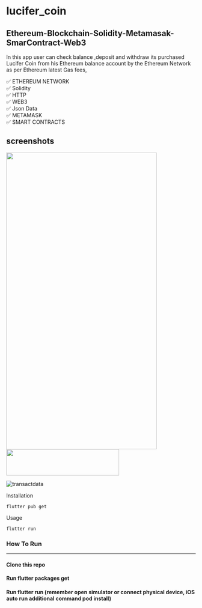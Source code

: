 # lucifer_coin

## Ethereum-Blockchain-Solidity-Metamasak-SmarContract-Web3

In this app user can check balance ,deposit and withdraw its purchased Lucifer Coin from his Ethereum balance account by the Ethereum Network as per Ethereum latest Gas fees, 

✅  ETHEREUM NETWORK\
✅  Solidity\
✅  HTTP\
✅  WEB3\
✅  Json Data\
✅  METAMASK\
✅  SMART CONTRACTS

##  screenshots

<img src="https://user-images.githubusercontent.com/51333268/134768624-98e6ea0d-e94b-4d0d-bf31-2892478816d9.jpg" height="790"  width="400"/>




<img src="https://user-images.githubusercontent.com/51333268/134768676-9c203590-20b6-4039-a466-4d9b0a796c0c.PNG" height="70"  width="300"/>


![transactdata](https://user-images.githubusercontent.com/51333268/134768680-6472ae9d-5a1b-4bc2-980d-ab82104237f1.PNG)



Installation

```
flutter pub get
```
Usage 

```
flutter run
```


### How To Run
-----------------------
#### Clone this repo
#### Run flutter packages get
#### Run flutter run (remember open simulator or connect physical device, iOS auto run additional command pod install)



